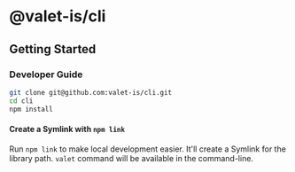 # @valet-is/cli

## Getting Started

### Developer Guide

```bash
git clone git@github.com:valet-is/cli.git
cd cli
npm install
```

#### Create a Symlink with `npm link`

Run `npm link` to make local development easier. It'll create a Symlink for the library path. `valet` command will be available in the command-line.
